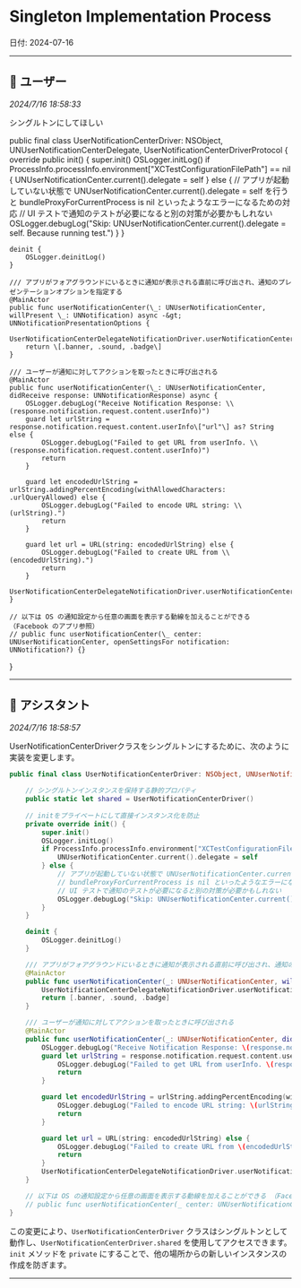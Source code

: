 # Singleton Implementation Process

日付: 2024-07-16

---

## 👤 ユーザー
*2024/7/16 18:58:33*

シングルトンにしてほしい

public final class UserNotificationCenterDriver: NSObject, UNUserNotificationCenterDelegate, UserNotificationCenterDriverProtocol {
    override public init() {
        super.init()
        OSLogger.initLog()
        if ProcessInfo.processInfo.environment\["XCTestConfigurationFilePath"\] == nil {
            UNUserNotificationCenter.current().delegate = self
        } else {
            // アプリが起動していない状態で UNUserNotificationCenter.current().delegate = self を行うと bundleProxyForCurrentProcess is nil といったようなエラーになるための対応
            // UI テストで通知のテストが必要になると別の対策が必要かもしれない
            OSLogger.debugLog("Skip: UNUserNotificationCenter.current().delegate = self. Because running test.")
        }
    }

    deinit {
        OSLogger.deinitLog()
    }

    /// アプリがフォアグラウンドにいるときに通知が表示される直前に呼び出され、通知のプレゼンテーションオプションを指定する
    @MainActor
    public func userNotificationCenter(\_: UNUserNotificationCenter, willPresent \_: UNNotification) async -&gt; UNNotificationPresentationOptions {
        UserNotificationCenterDelegateNotificationDriver.userNotificationCenterWillPresent.send(())
        return \[.banner, .sound, .badge\]
    }

    /// ユーザーが通知に対してアクションを取ったときに呼び出される
    @MainActor
    public func userNotificationCenter(\_: UNUserNotificationCenter, didReceive response: UNNotificationResponse) async {
        OSLogger.debugLog("Receive Notification Response: \\(response.notification.request.content.userInfo)")
        guard let urlString = response.notification.request.content.userInfo\["url"\] as? String else {
            OSLogger.debugLog("Failed to get URL from userInfo. \\(response.notification.request.content.userInfo)")
            return
        }

        guard let encodedUrlString = urlString.addingPercentEncoding(withAllowedCharacters: .urlQueryAllowed) else {
            OSLogger.debugLog("Failed to encode URL string: \\(urlString).")
            return
        }

        guard let url = URL(string: encodedUrlString) else {
            OSLogger.debugLog("Failed to create URL from \\(encodedUrlString).")
            return
        }
        UserNotificationCenterDelegateNotificationDriver.userNotificationCenterDidReceive.send(url)
    }

    // 以下は OS の通知設定から任意の画面を表示する動線を加えることができる （Facebook のアプリ参照）
    // public func userNotificationCenter(\_ center: UNUserNotificationCenter, openSettingsFor notification: UNNotification?) {}
}

---

## 🤖 アシスタント
*2024/7/16 18:58:57*

UserNotificationCenterDriverクラスをシングルトンにするために、次のように実装を変更します。

```swift
public final class UserNotificationCenterDriver: NSObject, UNUserNotificationCenterDelegate, UserNotificationCenterDriverProtocol {
    
    // シングルトンインスタンスを保持する静的プロパティ
    public static let shared = UserNotificationCenterDriver()
    
    // initをプライベートにして直接インスタンス化を防止
    private override init() {
        super.init()
        OSLogger.initLog()
        if ProcessInfo.processInfo.environment["XCTestConfigurationFilePath"] == nil {
            UNUserNotificationCenter.current().delegate = self
        } else {
            // アプリが起動していない状態で UNUserNotificationCenter.current().delegate = self を行うと
            // bundleProxyForCurrentProcess is nil といったようなエラーになるための対応
            // UI テストで通知のテストが必要になると別の対策が必要かもしれない
            OSLogger.debugLog("Skip: UNUserNotificationCenter.current().delegate = self. Because running test.")
        }
    }

    deinit {
        OSLogger.deinitLog()
    }

    /// アプリがフォアグラウンドにいるときに通知が表示される直前に呼び出され、通知のプレゼンテーションオプションを指定する
    @MainActor
    public func userNotificationCenter(_: UNUserNotificationCenter, willPresent _: UNNotification) async -> UNNotificationPresentationOptions {
        UserNotificationCenterDelegateNotificationDriver.userNotificationCenterWillPresent.send(())
        return [.banner, .sound, .badge]
    }

    /// ユーザーが通知に対してアクションを取ったときに呼び出される
    @MainActor
    public func userNotificationCenter(_: UNUserNotificationCenter, didReceive response: UNNotificationResponse) async {
        OSLogger.debugLog("Receive Notification Response: \(response.notification.request.content.userInfo)")
        guard let urlString = response.notification.request.content.userInfo["url"] as? String else {
            OSLogger.debugLog("Failed to get URL from userInfo. \(response.notification.request.content.userInfo)")
            return
        }

        guard let encodedUrlString = urlString.addingPercentEncoding(withAllowedCharacters: .urlQueryAllowed) else {
            OSLogger.debugLog("Failed to encode URL string: \(urlString).")
            return
        }

        guard let url = URL(string: encodedUrlString) else {
            OSLogger.debugLog("Failed to create URL from \(encodedUrlString).")
            return
        }
        UserNotificationCenterDelegateNotificationDriver.userNotificationCenterDidReceive.send(url)
    }

    // 以下は OS の通知設定から任意の画面を表示する動線を加えることができる （Facebook のアプリ参照）
    // public func userNotificationCenter(_ center: UNUserNotificationCenter, openSettingsFor notification: UNNotification?) {}
}
```

この変更により、`UserNotificationCenterDriver` クラスはシングルトンとして動作し、`UserNotificationCenterDriver.shared` を使用してアクセスできます。 `init` メソッドを `private` にすることで、他の場所からの新しいインスタンスの作成を防ぎます。

---
